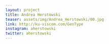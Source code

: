 ```yaml
---
layout: project
title: Andrea Herstowski
teaser: assets/img/Andrea_Herstowski/00.jpg
link: http://ku-viscom.com/GenType
instagram: aherstowski
twitter: aherstowski
---
```

